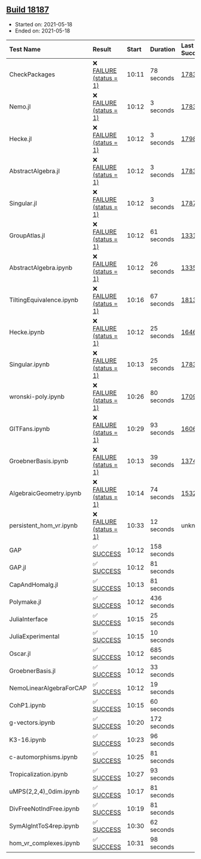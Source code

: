 ## [Build 18187](https://oscarci.mathematik.uni-kl.de/job/oscar/18187/)

* Started on: 2021-05-18
* Ended on: 2021-05-18

| Test Name    | Result | Start | Duration | Last Success | First Failure |
|:-------------|:-------|:------|:---------|:-------------|:--------------|
| CheckPackages | ❌ [FAILURE (status = 1)](https://oscarci.mathematik.uni-kl.de/job/oscar/18187/artifact/logs/build-18187/CheckPackages.log) | 10:11 | 78 seconds | [17832](https://oscarci.mathematik.uni-kl.de/job/oscar/17832/) | [17833](https://oscarci.mathematik.uni-kl.de/job/oscar/17833/) |
| Nemo.jl | ❌ [FAILURE (status = 1)](https://oscarci.mathematik.uni-kl.de/job/oscar/18187/artifact/logs/build-18187/Nemo.jl.log) | 10:12 | 3 seconds | [17835](https://oscarci.mathematik.uni-kl.de/job/oscar/17835/) | [17836](https://oscarci.mathematik.uni-kl.de/job/oscar/17836/) |
| Hecke.jl | ❌ [FAILURE (status = 1)](https://oscarci.mathematik.uni-kl.de/job/oscar/18187/artifact/logs/build-18187/Hecke.jl.log) | 10:12 | 3 seconds | [17987](https://oscarci.mathematik.uni-kl.de/job/oscar/17987/) | [17988](https://oscarci.mathematik.uni-kl.de/job/oscar/17988/) |
| AbstractAlgebra.jl | ❌ [FAILURE (status = 1)](https://oscarci.mathematik.uni-kl.de/job/oscar/18187/artifact/logs/build-18187/AbstractAlgebra.jl.log) | 10:12 | 3 seconds | [17831](https://oscarci.mathematik.uni-kl.de/job/oscar/17831/) | [17832](https://oscarci.mathematik.uni-kl.de/job/oscar/17832/) |
| Singular.jl | ❌ [FAILURE (status = 1)](https://oscarci.mathematik.uni-kl.de/job/oscar/18187/artifact/logs/build-18187/Singular.jl.log) | 10:12 | 3 seconds | [17871](https://oscarci.mathematik.uni-kl.de/job/oscar/17871/) | [17872](https://oscarci.mathematik.uni-kl.de/job/oscar/17872/) |
| GroupAtlas.jl | ❌ [FAILURE (status = 1)](https://oscarci.mathematik.uni-kl.de/job/oscar/18187/artifact/logs/build-18187/GroupAtlas.jl.log) | 10:12 | 61 seconds | [13311](https://oscarci.mathematik.uni-kl.de/job/oscar/13311/) | [13312](https://oscarci.mathematik.uni-kl.de/job/oscar/13312/) |
| AbstractAlgebra.ipynb | ❌ [FAILURE (status = 1)](https://oscarci.mathematik.uni-kl.de/job/oscar/18187/artifact/logs/build-18187/AbstractAlgebra.ipynb.log) | 10:12 | 26 seconds | [13355](https://oscarci.mathematik.uni-kl.de/job/oscar/13355/) | [13356](https://oscarci.mathematik.uni-kl.de/job/oscar/13356/) |
| TiltingEquivalence.ipynb | ❌ [FAILURE (status = 1)](https://oscarci.mathematik.uni-kl.de/job/oscar/18187/artifact/logs/build-18187/TiltingEquivalence.ipynb.log) | 10:16 | 67 seconds | [18131](https://oscarci.mathematik.uni-kl.de/job/oscar/18131/) | [18132](https://oscarci.mathematik.uni-kl.de/job/oscar/18132/) |
| Hecke.ipynb | ❌ [FAILURE (status = 1)](https://oscarci.mathematik.uni-kl.de/job/oscar/18187/artifact/logs/build-18187/Hecke.ipynb.log) | 10:12 | 25 seconds | [16463](https://oscarci.mathematik.uni-kl.de/job/oscar/16463/) | [16464](https://oscarci.mathematik.uni-kl.de/job/oscar/16464/) |
| Singular.ipynb | ❌ [FAILURE (status = 1)](https://oscarci.mathematik.uni-kl.de/job/oscar/18187/artifact/logs/build-18187/Singular.ipynb.log) | 10:13 | 25 seconds | [17835](https://oscarci.mathematik.uni-kl.de/job/oscar/17835/) | [17836](https://oscarci.mathematik.uni-kl.de/job/oscar/17836/) |
| wronski-poly.ipynb | ❌ [FAILURE (status = 1)](https://oscarci.mathematik.uni-kl.de/job/oscar/18187/artifact/logs/build-18187/wronski-poly.ipynb.log) | 10:26 | 80 seconds | [17098](https://oscarci.mathematik.uni-kl.de/job/oscar/17098/) | [17099](https://oscarci.mathematik.uni-kl.de/job/oscar/17099/) |
| GITFans.ipynb | ❌ [FAILURE (status = 1)](https://oscarci.mathematik.uni-kl.de/job/oscar/18187/artifact/logs/build-18187/GITFans.ipynb.log) | 10:29 | 93 seconds | [16068](https://oscarci.mathematik.uni-kl.de/job/oscar/16068/) | [16069](https://oscarci.mathematik.uni-kl.de/job/oscar/16069/) |
| GroebnerBasis.ipynb | ❌ [FAILURE (status = 1)](https://oscarci.mathematik.uni-kl.de/job/oscar/18187/artifact/logs/build-18187/GroebnerBasis.ipynb.log) | 10:13 | 39 seconds | [13748](https://oscarci.mathematik.uni-kl.de/job/oscar/13748/) | [13749](https://oscarci.mathematik.uni-kl.de/job/oscar/13749/) |
| AlgebraicGeometry.ipynb | ❌ [FAILURE (status = 1)](https://oscarci.mathematik.uni-kl.de/job/oscar/18187/artifact/logs/build-18187/AlgebraicGeometry.ipynb.log) | 10:14 | 74 seconds | [15322](https://oscarci.mathematik.uni-kl.de/job/oscar/15322/) | [15323](https://oscarci.mathematik.uni-kl.de/job/oscar/15323/) |
| persistent_hom_vr.ipynb | ❌ [FAILURE (status = 1)](https://oscarci.mathematik.uni-kl.de/job/oscar/18187/artifact/logs/build-18187/persistent_hom_vr.ipynb.log) | 10:33 | 12 seconds | unknown | unknown |
| GAP | ✅ [SUCCESS](https://oscarci.mathematik.uni-kl.de/job/oscar/18187/artifact/logs/build-18187/GAP.log) | 10:12 | 158 seconds |  |  |
| GAP.jl | ✅ [SUCCESS](https://oscarci.mathematik.uni-kl.de/job/oscar/18187/artifact/logs/build-18187/GAP.jl.log) | 10:12 | 81 seconds |  |  |
| CapAndHomalg.jl | ✅ [SUCCESS](https://oscarci.mathematik.uni-kl.de/job/oscar/18187/artifact/logs/build-18187/CapAndHomalg.jl.log) | 10:13 | 81 seconds |  |  |
| Polymake.jl | ✅ [SUCCESS](https://oscarci.mathematik.uni-kl.de/job/oscar/18187/artifact/logs/build-18187/Polymake.jl.log) | 10:12 | 436 seconds |  |  |
| JuliaInterface | ✅ [SUCCESS](https://oscarci.mathematik.uni-kl.de/job/oscar/18187/artifact/logs/build-18187/JuliaInterface.log) | 10:15 | 25 seconds |  |  |
| JuliaExperimental | ✅ [SUCCESS](https://oscarci.mathematik.uni-kl.de/job/oscar/18187/artifact/logs/build-18187/JuliaExperimental.log) | 10:15 | 10 seconds |  |  |
| Oscar.jl | ✅ [SUCCESS](https://oscarci.mathematik.uni-kl.de/job/oscar/18187/artifact/logs/build-18187/Oscar.jl.log) | 10:12 | 685 seconds |  |  |
| GroebnerBasis.jl | ✅ [SUCCESS](https://oscarci.mathematik.uni-kl.de/job/oscar/18187/artifact/logs/build-18187/GroebnerBasis.jl.log) | 10:12 | 33 seconds |  |  |
| NemoLinearAlgebraForCAP | ✅ [SUCCESS](https://oscarci.mathematik.uni-kl.de/job/oscar/18187/artifact/logs/build-18187/NemoLinearAlgebraForCAP.log) | 10:12 | 19 seconds |  |  |
| CohP1.ipynb | ✅ [SUCCESS](https://oscarci.mathematik.uni-kl.de/job/oscar/18187/artifact/logs/build-18187/CohP1.ipynb.log) | 10:15 | 60 seconds |  |  |
| g-vectors.ipynb | ✅ [SUCCESS](https://oscarci.mathematik.uni-kl.de/job/oscar/18187/artifact/logs/build-18187/g-vectors.ipynb.log) | 10:20 | 172 seconds |  |  |
| K3-16.ipynb | ✅ [SUCCESS](https://oscarci.mathematik.uni-kl.de/job/oscar/18187/artifact/logs/build-18187/K3-16.ipynb.log) | 10:23 | 96 seconds |  |  |
| c-automorphisms.ipynb | ✅ [SUCCESS](https://oscarci.mathematik.uni-kl.de/job/oscar/18187/artifact/logs/build-18187/c-automorphisms.ipynb.log) | 10:25 | 81 seconds |  |  |
| Tropicalization.ipynb | ✅ [SUCCESS](https://oscarci.mathematik.uni-kl.de/job/oscar/18187/artifact/logs/build-18187/Tropicalization.ipynb.log) | 10:27 | 93 seconds |  |  |
| uMPS(2,2,4)_0dim.ipynb | ✅ [SUCCESS](https://oscarci.mathematik.uni-kl.de/job/oscar/18187/artifact/logs/build-18187/uMPS-2-2-4-_0dim.ipynb.log) | 10:17 | 81 seconds |  |  |
| DivFreeNotIndFree.ipynb | ✅ [SUCCESS](https://oscarci.mathematik.uni-kl.de/job/oscar/18187/artifact/logs/build-18187/DivFreeNotIndFree.ipynb.log) | 10:19 | 81 seconds |  |  |
| SymAlgIntToS4rep.ipynb | ✅ [SUCCESS](https://oscarci.mathematik.uni-kl.de/job/oscar/18187/artifact/logs/build-18187/SymAlgIntToS4rep.ipynb.log) | 10:30 | 62 seconds |  |  |
| hom_vr_complexes.ipynb | ✅ [SUCCESS](https://oscarci.mathematik.uni-kl.de/job/oscar/18187/artifact/logs/build-18187/hom_vr_complexes.ipynb.log) | 10:31 | 98 seconds |  |  |
